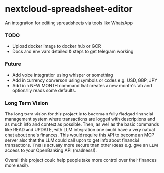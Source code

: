 # nextcloud-spreadsheet-editor
An integration for editing spreadsheets via tools like WhatsApp

### TODO

- Upload docker image to docker hub or GCR
- Docs and env vars detailed & steps to get telegram working

### Future

- Add voice integration using whisper or something
- Add in currency converson using symbols or codes e.g. USD, GBP, JPY
- Add in a NEW MONTH command that creates a new month's tab and optionally reads some defaults.

### Long Term Vision

The long term vision for this project is to become a fully fledged financial management system where transactions are logged with descriptions and as much info and context as possible. Then, as well as the basic commands like READ and UPDATE, with LLM integration one could have a very natual chat about one's finances. This would require this API to become an MCP server also that the LLM could call upon to get info about financial transactions. This is actually more secure than other ideas e.g. give an LLM access to your OpenBanking API (madness!).

Overall this project could help people take more control over their finances more easily.
